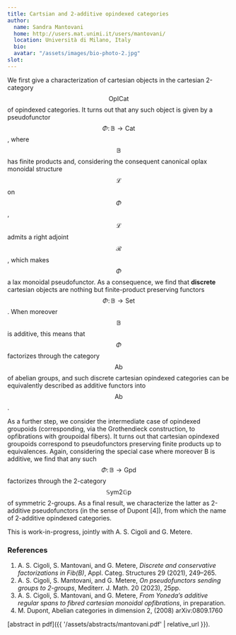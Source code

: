 ```yaml
---
title: Cartsian and 2-additive opindexed categories 
author: 
  name: Sandra Mantovani 
  home: http://users.mat.unimi.it/users/mantovani/
  location: Università di Milano, Italy
  bio: 
  avatar: "/assets/images/bio-photo-2.jpg"
slot: 
---
```


<script type="text/javascript" src="http://cdn.mathjax.org/mathjax/latest/MathJax.js?config=TeX-AMS-MML_HTMLorMML"></script>


We first give a characterization of cartesian objects in the cartesian 2-category $$\mathsf{OpICat}$$ of opindexed categories. It turns out that any such object is given by a pseudofunctor $$\Phi\colon \mathbb{B}\to \mathsf{Cat}$$, where $$\mathbb{B}$$ has finite products and, considering the consequent canonical oplax monoidal structure $$\mathcal{L}$$ on $$\Phi$$, $$\mathcal{L}$$  admits a right adjoint $$\mathcal{R}$$, which makes $$\Phi$$ a lax monoidal pseudofunctor.
As a consequence, we find that **discrete** cartesian objects are nothing but finite-product preserving functors $$\Phi\colon \mathbb{B}\to \mathsf{Set}$$.
When moreover $$\mathbb{B}$$ is additive, this means that $$\Phi$$ factorizes through the category $$\mathsf{Ab}$$ of abelian groups, and such discrete cartesian opindexed categories can be equivalently described as additive functors into $$\mathsf{Ab}$$.

As a further step, we consider the intermediate case of opindexed groupoids (corresponding, via the Grothendieck construction, to opfibrations with groupoidal fibers). It turns out that cartesian opindexed groupoids correspond to pseudofunctors preserving finite products up to equivalences. Again, considering the special case where moreover B is additive, we find that any such $$\Phi\colon \mathbb{B}\to \mathsf{Gpd}$$
 factorizes through the 2-category $${\mathbb{S}\mathsf{ym}2\mathbb{G}\mathsf{p}}$$ of symmetric 2-groups. As a final result, we characterize the latter as 2-additive pseudofunctors (in the sense of Dupont [4]), from which the name of 2-additive opindexed categories.
 
This is work-in-progress, jointly with A. S. Cigoli and G. Metere. 

### References 

1. A. S. Cigoli, S. Mantovani, and G. Metere, *Discrete and conservative factorizations in Fib(B)*, Appl. Categ. Structures 29 (2021), 249–265.
2. A. S. Cigoli, S. Mantovani, and G. Metere, *On pseudofunctors sending groups to 2-groups*, Mediterr. J. Math. 20 (2023), 25pp.
3. A. S. Cigoli, S. Mantovani, and G. Metere, *From Yoneda’s additive regular spans to fibred cartesian monoidal opfibrations*, in preparation.
4. M. Dupont, Abelian categories in dimension 2, (2008) arXiv:0809.1760


[abstract in pdf]({{ '/assets/abstracts/mantovani.pdf' | relative_url }}). 


